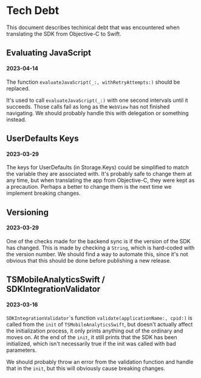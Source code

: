 # Tech Debt

This document describes techinical debt that was encountered when translating the SDK from Objective-C to Swift.

## Evaluating JavaScript

#### 2023-04-14
The function `evaluateJavaScript(_:, withRetryAttempts:)` should be replaced.

It's used to call `evaluateJavaScript(_:)` with one second intervals until it succeeds. Those calls fail as long as the `WebView` has not finished navigating. We should probably handle this with delegation or something instead.

## UserDefaults Keys

#### 2023-03-29
The keys for UserDefaults (in Storage.Keys) could be simplified to match the variable they are associated with. It's probably safe to change them at any time, but when translating the app from Objective-C, they were kept as a precaution. Perhaps a better to change them is the next time we implement breaking changes.

## Versioning

#### 2023-03-29
One of the checks made for the backend sync is if the version of the SDK has changed. This is made by checking a `String`, which is hard-coded with the version number. We should find a way to automate this, since it's not obvious that this should be done before publishing a new release. 

## TSMobileAnalyticsSwift / SDKIntegrationValidator

#### 2023-03-16
`SDKIntegrationValidator`´s function `validate(applicationName:, cpid:)` is called from the `init` of `TSMobileAnalyticsSwift`, but doesn't actually affect the initialization process, it only prints anything out of the ordinary and moves on. At the end of the `init`, it still prints that the SDK has been initialized, which isn't necessarily true if the init was called with bad parameters.

We should probably throw an error from the validation function and handle that in the `init`, but this will obviously cause breaking changes.

